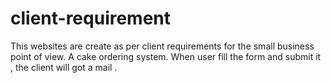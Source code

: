 # client-requirement
This websites are create as per client requirements for the small business point of view. 
A cake ordering system.
When user fill the form and submit it , the client will got a mail .

